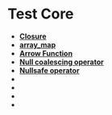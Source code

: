 # Test Core 

- **[Closure](https://www.php.net/manual/en/class.closure.php)**
- **[array_map](https://www.php.net/manual/en/function.array-map.php)**
- **[Arrow Function](https://www.php.net/manual/en/functions.arrow.php)**
- **[Null coalescing operator](https://wiki.php.net/rfc/isset_ternary)**
- **[Nullsafe operator](https://wiki.php.net/rfc/nullsafe_operator)**
- **[]()**
- **[]()**
- **[]()**
- **[]()**
